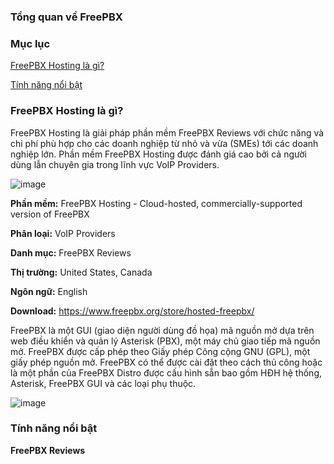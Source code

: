### Tổng quan về FreePBX

### Mục lục

[FreePBX Hosting là gì?](#1)

[Tính năng nổi bật](#2)

### <a name="1"> FreePBX Hosting là gì? </a>

FreePBX Hosting là giải pháp phần mềm FreePBX Reviews với chức năng và chi phí phù hợp cho các doanh nghiệp từ nhỏ và vừa (SMEs) tới các doanh nghiệp lớn. Phần mềm FreePBX Hosting được đánh giá cao bởi cả người dùng lẫn chuyên gia trong lĩnh vực VoIP Providers.

![image](https://user-images.githubusercontent.com/69178270/137050176-f65e8e0a-a680-45b0-a2b9-b732d6d33b2e.png)

**Phần mềm:** FreePBX Hosting - Cloud-hosted, commercially-supported version of FreePBX

**Phân loại:** VoIP Providers

**Danh mục:** FreePBX Reviews

**Thị trường:** United States, Canada

**Ngôn ngữ:** English

**Download:** https://www.freepbx.org/store/hosted-freepbx/

FreePBX là một GUI (giao diện người dùng đồ họa) mã nguồn mở dựa trên web điều khiển và quản lý Asterisk (PBX), một máy chủ giao tiếp mã nguồn mở. FreePBX được cấp phép theo Giấy phép Công cộng GNU (GPL), một giấy phép nguồn mở. FreePBX có thể được cài đặt theo cách thủ công hoặc là một phần của FreePBX Distro được cấu hình sẵn bao gồm HĐH hệ thống, Asterisk, FreePBX GUI và các loại phụ thuộc.

![image](https://user-images.githubusercontent.com/69178270/137050403-80ba9b2b-bfc9-43df-bb2f-a606b7743749.png)

### <a name="2"> Tính năng nổi bật </a>

**FreePBX Reviews**
